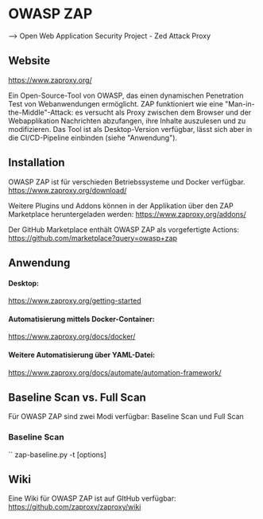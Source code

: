 # OWASP ZAP
--> Open Web Application Security Project - Zed Attack Proxy

## Website
https://www.zaproxy.org/

Ein Open-Source-Tool von OWASP, das einen dynamischen Penetration Test von Webanwendungen ermöglicht.
ZAP funktioniert wie eine "Man-in-the-Middle"-Attack: es versucht als Proxy zwischen dem Browser und der Webapplikation Nachrichten abzufangen, ihre Inhalte auszulesen und zu modifizieren. 
Das Tool ist als Desktop-Version verfügbar, lässt sich aber in die CI/CD-Pipeline einbinden (siehe "Anwendung").

## Installation

OWASP ZAP ist für verschieden Betriebssysteme und Docker verfügbar.
https://www.zaproxy.org/download/

Weitere Plugins und Addons können in der Applikation über den ZAP Marketplace heruntergeladen werden:
https://www.zaproxy.org/addons/

Der GitHub Marketplace enthält OWASP ZAP als vorgefertigte Actions:
https://github.com/marketplace?query=owasp+zap

## Anwendung

#### Desktop:
https://www.zaproxy.org/getting-started

#### Automatisierung mittels Docker-Container:
https://www.zaproxy.org/docs/docker/

#### Weitere Automatisierung über YAML-Datei:
https://www.zaproxy.org/docs/automate/automation-framework/

## Baseline Scan vs. Full Scan
Für OWASP ZAP sind zwei Modi verfügbar: Baseline Scan und Full Scan

### Baseline Scan
`` zap-baseline.py -t <target> [options]


## Wiki
Eine Wiki für OWASP ZAP ist auf GItHub verfügbar:
https://github.com/zaproxy/zaproxy/wiki

